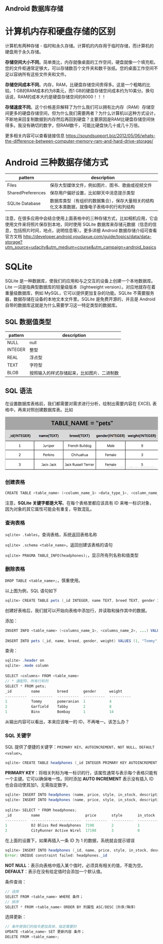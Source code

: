 Android 数据库存储
-------
# 计算机内存和硬盘存储的区别

计算机有两种存储 - 临时和永久存储。计算机的内存用于临时存储，而计算机的硬盘用于永久存储。

**存储空间大小不同**。简单类比，内存就像桌面的工作空间，硬盘就像一个填充柜。您的文件柜通常足够大，可以存储数百个文件夹和数千张纸。您的桌面工作空间不足以容纳所有这些文件夹和文件。

**存储空间成本不同**。内存，RAM，比硬盘存储空间贵得多。这是一个粗略的比较。1 GB的RAM成本约为8美元，而1 GB的硬盘存储空间成本约为10美分。换句话说，RAM的成本大约是硬盘存储空间的8000！！！

**存储速度不同**。这个价格差异解释了为什么我们可以拥有比内存（RAM）存储空间更多的硬盘存储空间，但为什么我们需要两者？为什么计算机以这种方式设计，不断地来回复制数据到内存然后再回到硬盘？主要原因是RAM比硬盘存储空间快得多。我没有确切的数字，但RAM数千，可能比硬盘快几十或几十万倍。

更多相关内容可以查看链接信息 https://soundsupport.biz/2012/05/06/whats-the-difference-between-computer-memory-ram-and-hard-drive-storage/

# Android 三种数据存储方式

|pattern|description|
|---|---|
|Files|保存大型媒体文件，例如图片、图书、歌曲或视频文件|
|SharedPreferences|保存用户偏好设置，比如聊天中消息提示类型|
|SQLite Database|数据库类型（有组织的数据集合），保存大量相关的结构化文本类数据，就像电子表格中的行和列结构|

注意，在很多应用中会结合使用上面表格中的三种存储方式，比如相机应用，它会使用文件来将照片保存到本地，同时使用 SQLite 数据库来存储元数据（信息的信息，包括照片时间，地点，说明信息等）。更多详细 Android 数据存储介绍可查看官方文档 http://developer.android.youdaxue.com/guide/topics/data/data-storage?utm_source=udacity&utm_medium=course&utm_campaign=android_basics

# SQLite

SQLite 是一种数据库，使我们的应用和与之交互的设备上创建一个本地数据库。Lite 一词是指典型数据库的轻量级版本（lightweight version）。对应地就存在着重量级数据库，例如 MySQL，它可以提供更加复杂的功能。SQLite 不需要服务器，数据存储在设备的本地文本文件里。SQLite 是免费开源的，并且是 Android 自带的数据库这就是为什么需要学习这一特定类型的数据库。

## SQL 数据值类型

|pattern|description|
|---|---|
|NULL|null|
|INTEGER|整型|
|REAL|浮点型|
|TEXT|字符型|
|BLOB|按照输入的样式存储起来，比如图片、二进制数|

## SQL 语法

在设置数据库表格前，我们都需要对需求进行分析，绘制出需要内容在 EXCEL 表格中，再来对照创建数据库表。比如

![image](https://github.com/huabinzhang427/Pets-starting-point/blob/master/readme_imgs/20180625222126775.png)

### 创建表格

```java
CREATE TABLE <table_name> (<column_name_1> <data_type_1>, <column_name_2> <data_type_2>, ...);
```

注意，**SQLite 关键字都是大写**。在每个表格里都应该具有 ID 来唯一标识对象，因为对象的其它属性可能会有重复，导致混乱。

### 查询表格

`sqlite> .tables`，查询表格，系统返回表格名称

`sqlite> .schema <table_name>`，返回创建该表格的语句

`sqlite> PRAGMA TABLE_INFO(headphones);`，显示所有列名称和值类型

### 删除表格

`DROP TABLE <table_name>;`，慎重使用。


以上图为例，SQL 语句如下

```java
sqlite> CREATE TABLE pets (_id INTEGER, name TEXT, breed TEXT, gender INTEGER, weight INTEGER);
```
创建好表格后，我们就可以开始向表格中添加行，并读取和操作其中的数据。

添加：
```java
INSERT INFO <table_name> (<columns_name_1>, <columns_name_2>, ...) VALUES (<value_1>, <value_2>, ...);

INSERT INTO pets (_id, name, breed, gender, weight) VALUES (1, "Tommy", "pomeranian", 1, 4);
```
查询：
```java
sqlite> .header on
sqlite> .mode column

SELECT <columns> FROM <table_name>
// * 通配符，所有行和列
SELECT * FROM pets;
_id         name        breed       gender      weight    
----------  ----------  ----------  ----------  ----------
1           Tommy       pomeranian  1           4         
2           Garfield    Tabby       2           8  
1           Binx        Bombay      1           14
```
从输出内容可以看出，本来应该唯一的 ID，不再唯一。该怎么办？

### SQL 关键字

SQL 提供了便捷的关键字：`PRIMARY KEY`、`AUTOINCREMENT`、`NOT NULL`、`DEFAULT <value>`。

```java
sqlite> CREATE TABLE headphones (_id INTEGER PRIMARY KEY AUTOINCREMENT, name TEXT, price INTEGER, style INTEGER, in_stock INTEGER, description TEXT);
```
**PRIMARY KEY**：将相关列标为唯一标识的行，该属性通常与表示每个表格只能有一个主键。它可以确保唯一性。同时添加 **AUTO INCREMENT** 表示没有插入 ID 也会自动使其加1，无需指定数字。

```java
sqlite> INSERT INTO headphones (name, price, style, in_stock, description) VALUES ("DJ Bliss Red Headphones", 7198, 2, 1, "These awesome headphones will make you feel like a DJ");
sqlite> INSERT INTO headphones (name, price, style, in_stock, description) VALUES ("CityRunner Active Wireless Headphones", 17198,3, 0, "On the go city dwellers will love these wireless headphones");

sqlite> SELECT * FROM headphones;
_id         name                     price       style       in_stock    description                                          
----------  -----------------------  ----------  ----------  ----------  -----------------------------------------------------
1           DJ Bliss Red Headphones  7198        2           1           These awesome headphones will make you feel like a DJ
2           CityRunner Active Wirel  17198       3           0           On the go city dwellers will love these wireless head
```
在上面的设置下，如果再插入一条 ID 为 1 的数据，系统就会提示错误

```java
sqlite> INSERT INTO headphones (_id, name, price, style, in_stock, description) VALUES (1, "CityRunner Active Wireless Headphones", 17198,3, 0, "On the go city dwellers will love these wireless headphones");
Error: UNIQUE constraint failed: headphones._id
```
**NOT NULL**：表示向表格中插入某个值时，必须具有相关的值，不能为空。
**DEFAULT**：表示在没有给定值时会添加一个默认值。

条件查询：

```java
// 选择
SELECT FROM <table_name> WHERE 条件；
// 排序
SELECT * FROM <table_name> ORDER BY 列属性 ASC/DESC（升序/降序）
```

选择更新：

```java
// 条件使我们的指令更加具体，指定需要的
UPDATE <table_name> SET 更新内容 条件；
DELETE FROM <table_name>;
```






